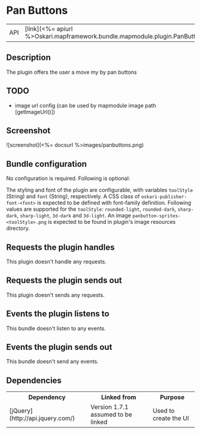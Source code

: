# Pan Buttons

<table>
  <tr>
    <td>API</td><td>[link](<%= apiurl %>Oskari.mapframework.bundle.mapmodule.plugin.PanButtons.html)</td>
  </tr>
</table>

## Description

The plugin offers the user a move my by pan buttons

## TODO

* image url config (can be used by mapmodule image path [getImageUrl()])

## Screenshot

![screenshot](<%= docsurl %>images/panbuttons.png)

## Bundle configuration

No configuration is required. Following is optional:

The styling and font of the plugin are configurable, with variables `toolStyle` (String) and `font` (String), respectively. A CSS class of `oskari-publisher-font-<font>` is expected to be defined with font-family definition. Following values are supported for the `toolStyle`: `rounded-light`, `rounded-dark`, `sharp-dark`, `sharp-light`, `3d-dark` and `3d-light`. An image `panbutton-sprites-<toolStyle>.png` is expected to be found in plugin's image resources directory.

## Requests the plugin handles

This plugin doesn't handle any requests.

## Requests the plugin sends out

This plugin doesn't sends any requests.

## Events the plugin listens to

This bundle doesn't listen to any events.

## Events the plugin sends out

This bundle doesn't send any events.

## Dependencies

<table>
  <tr>
    <th>Dependency</th><th>Linked from</th><th>Purpose</th>
  </tr>
  <tr>
    <td> [jQuery](http://api.jquery.com/) </td>
    <td> Version 1.7.1 assumed to be linked </td>
    <td> Used to create the UI</td>
  </tr>
</table>
